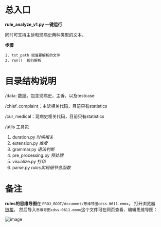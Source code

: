 # 总入口

**rule_analyze_v1.py  一键运行**

同时可支持主诉和现病史两种类型的文本。

**步骤**
    
    1. txt_path 赋值要解析的文件
    2. run()  按行解析





# 目录结构说明

/data: 数据。包含现病史，主诉，以及testcase

/chief_complaint：主诉相关代码，目前只有statistics

/cur_medical：现病史相关代码，目前只有statistics

/utils 工具包

1. duration.py  _时间相关_
2. extension.py  _维度_
3. grammar.py  _语法判断_
4. pre_processing.py  _预处理_
5. visualize.py  _打印_
6. parse.py  _rules实现细节各函数_



# 备注
**rules的思维导图**在 `PROJ_ROOT/document/思维导图cdss-0611.emmx`。
打开浏览器 [链接](https://mm.edrawsoft.cn/files)，
然后导入`思维导图cdss-0611.emmx`这个文件可在网页查看、编辑思维导图：


![image](http://note.youdao.com/yws/res/17000/C5A2C9A65FE1458D824B4E11BBB4749C)